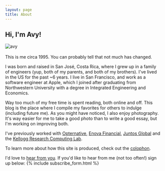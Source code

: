 ```yaml
---
layout: page
title: About
---
```



## Hi, I'm Avy!


<div class="preview">
      <img src="{{ site.image_path }}computin.jpg" alt="avy"/>
</div>
<br>
This is me circa 1995. You can probably tell that not much has changed.

I was born and raised in San José, Costa Rica, where I grew up in a family of engineers (yup, both of my parents, and both of my brothers). I've lived in the US for the past ~6 years. I live in San Francisco, and work as a software engineer at Apple, which I joined after graduating from Northwestern University with a degree in Integrated Engineering and Economics.

Way too much of my free time is spent reading, both online and off. This blog is the place where I compile my favorites for others to indulge (including future me). As you might have noticed, I also enjoy photography. It's way easier for me to take a good photo than to write a good essay, but I'm working on improving both.

I've previously worked with [Opternative](http://www.opternative.com), [Enova Financial](http://www.enova.com), [Juntos Global](http://www.juntosglobal.com) and the [Kellogg Research Computing Lab](http://www.kellogg.northwestern.edu/researchcomputing).

To learn more about how this site is produced, check out the [colophon](/colophon).

I'd love to [hear from you](/contact). If you'd like to hear from me (not too often!) sign up below:
{% include subscribe_form.html %}